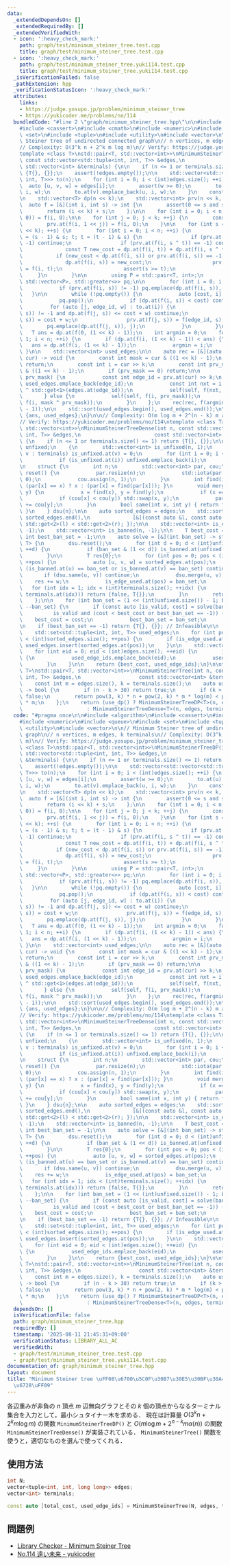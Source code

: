 ```yaml
---
data:
  _extendedDependsOn: []
  _extendedRequiredBy: []
  _extendedVerifiedWith:
  - icon: ':heavy_check_mark:'
    path: graph/test/minimum_steiner_tree.test.cpp
    title: graph/test/minimum_steiner_tree.test.cpp
  - icon: ':heavy_check_mark:'
    path: graph/test/minimum_steiner_tree.yuki114.test.cpp
    title: graph/test/minimum_steiner_tree.yuki114.test.cpp
  _isVerificationFailed: false
  _pathExtension: hpp
  _verificationStatusIcon: ':heavy_check_mark:'
  attributes:
    links:
    - https://judge.yosupo.jp/problem/minimum_steiner_tree
    - https://yukicoder.me/problems/no/114
  bundledCode: "#line 2 \"graph/minimum_steiner_tree.hpp\"\n\n#include <algorithm>\n\
    #include <cassert>\n#include <cmath>\n#include <numeric>\n#include <queue>\n#include\
    \ <set>\n#include <tuple>\n#include <utility>\n#include <vector>\n\n// Minimum\
    \ Steiner tree of undirected connected graph\n// n vertices, m edges, k terminals\n\
    // Complexity: O(3^k n + 2^k m log m)\n// Verify: https://judge.yosupo.jp/problem/minimum_steiner_tree\n\
    template <class T>\nstd::pair<T, std::vector<int>>\nMinimumSteinerTreeDP(int n,\
    \ const std::vector<std::tuple<int, int, T>> &edges,\n                     const\
    \ std::vector<int> &terminals) {\n\n    if (n <= 1 or terminals.size() <= 1) return\
    \ {T{}, {}};\n    assert(!edges.empty());\n\n    std::vector<std::vector<std::tuple<int,\
    \ int, T>>> to(n);\n    for (int i = 0; i < (int)edges.size(); ++i) {\n      \
    \  auto [u, v, w] = edges[i];\n        assert(w >= 0);\n        to.at(u).emplace_back(v,\
    \ i, w);\n        to.at(v).emplace_back(u, i, w);\n    }\n    const int k = terminals.size();\n\
    \n    std::vector<T> dp(n << k);\n    std::vector<int> prv(n << k, -1);\n\n  \
    \  auto f = [&](int i, int s) -> int {\n        assert(0 <= s and s < (1 << k));\n\
    \        return (i << k) + s;\n    };\n\n    for (int i = 0; i < n; ++i) prv.at(f(i,\
    \ 0)) = f(i, 0);\n\n    for (int j = 0; j < k; ++j) {\n        const int i = terminals.at(j);\n\
    \        prv.at(f(i, 1 << j)) = f(i, 0);\n    }\n\n    for (int s = 0; s < (1\
    \ << k); ++s) {\n        for (int i = 0; i < n; ++i) {\n            for (int t\
    \ = (s - 1) & s; t; t = (t - 1) & s) {\n                if (prv.at(f(i, t)) ==\
    \ -1) continue;\n                if (prv.at(f(i, s ^ t)) == -1) continue;\n  \
    \              const T new_cost = dp.at(f(i, t)) + dp.at(f(i, s ^ t));\n     \
    \           if (new_cost < dp.at(f(i, s)) or prv.at(f(i, s)) == -1) {\n      \
    \              dp.at(f(i, s)) = new_cost;\n                    prv.at(f(i, s))\
    \ = f(i, t);\n                    assert(s >= t);\n                }\n       \
    \     }\n        }\n\n        using P = std::pair<T, int>;\n        std::priority_queue<P,\
    \ std::vector<P>, std::greater<>> pq;\n\n        for (int i = 0; i < n; ++i) {\n\
    \            if (prv.at(f(i, s)) != -1) pq.emplace(dp.at(f(i, s)), i);\n     \
    \   }\n\n        while (!pq.empty()) {\n            auto [cost, i] = pq.top();\n\
    \            pq.pop();\n            if (dp.at(f(i, s)) < cost) continue;\n   \
    \         for (auto [j, edge_id, w] : to.at(i)) {\n                if (prv.at(f(j,\
    \ s)) != -1 and dp.at(f(j, s)) <= cost + w) continue;\n                dp.at(f(j,\
    \ s)) = cost + w;\n                prv.at(f(j, s)) = f(edge_id, s);\n        \
    \        pq.emplace(dp.at(f(j, s)), j);\n            }\n        }\n    }\n\n \
    \   T ans = dp.at(f(0, (1 << k) - 1));\n    int argmin = 0;\n    for (int i =\
    \ 1; i < n; ++i) {\n        if (dp.at(f(i, (1 << k) - 1)) < ans) {\n         \
    \   ans = dp.at(f(i, (1 << k) - 1));\n            argmin = i;\n        }\n   \
    \ }\n\n    std::vector<int> used_edges;\n\n    auto rec = [&](auto &&self, int\
    \ cur) -> void {\n        const int mask = cur & ((1 << k) - 1);\n        if (!mask)\
    \ return;\n        const int i = cur >> k;\n        const int prv_mask = prv.at(cur)\
    \ & ((1 << k) - 1);\n        if (prv_mask == 0) return;\n\n        if (mask ==\
    \ prv_mask) {\n            const int edge_id = prv.at(cur) >> k;\n           \
    \ used_edges.emplace_back(edge_id);\n            const int nxt = i ^ std::get<0>(edges.at(edge_id))\
    \ ^ std::get<1>(edges.at(edge_id));\n            self(self, f(nxt, mask));\n \
    \       } else {\n            self(self, f(i, prv_mask));\n            self(self,\
    \ f(i, mask ^ prv_mask));\n        }\n    };\n    rec(rec, f(argmin, (1 << k)\
    \ - 1));\n\n    std::sort(used_edges.begin(), used_edges.end());\n\n    return\
    \ {ans, used_edges};\n}\n\n// Complexity: O(m log m + 2^(n - k) m alpha(n))\n\
    // Verify: https://yukicoder.me/problems/no/114\ntemplate <class T>\nstd::pair<T,\
    \ std::vector<int>>\nMinimumSteinerTreeDense(int n, const std::vector<std::tuple<int,\
    \ int, T>> &edges,\n                        const std::vector<int> &terminals)\
    \ {\n    if (n <= 1 or terminals.size() <= 1) return {T{}, {}};\n\n    std::vector<int>\
    \ unfixed;\n    {\n        std::vector<int> is_unfixed(n, 1);\n        for (int\
    \ v : terminals) is_unfixed.at(v) = 0;\n        for (int i = 0; i < n; ++i) {\n\
    \            if (is_unfixed.at(i)) unfixed.emplace_back(i);\n        }\n    }\n\
    \n    struct {\n        int n;\n        std::vector<int> par, cou;\n        void\
    \ reset() {\n            par.resize(n);\n            std::iota(par.begin(), par.end(),\
    \ 0);\n            cou.assign(n, 1);\n        }\n        int find(int x) { return\
    \ (par[x] == x) ? x : (par[x] = find(par[x])); }\n        void merge(int x, int\
    \ y) {\n            x = find(x), y = find(y);\n            if (x == y) return;\n\
    \            if (cou[x] < cou[y]) std::swap(x, y);\n            par[y] = x, cou[x]\
    \ += cou[y];\n        }\n        bool same(int x, int y) { return find(x) == find(y);\
    \ }\n    } dsu{n};\n\n    auto sorted_edges = edges;\n    std::sort(sorted_edges.begin(),\
    \ sorted_edges.end(),\n              [&](const auto &l, const auto &r) { return\
    \ std::get<2>(l) < std::get<2>(r); });\n\n    std::vector<int> is_edge_used(sorted_edges.size(),\
    \ -1);\n    std::vector<int> is_banned(n, -1);\n\n    T best_cost = T{};\n   \
    \ int best_ban_set = -1;\n\n    auto solve = [&](int ban_set) -> std::pair<bool,\
    \ T> {\n        dsu.reset();\n        for (int d = 0; d < (int)unfixed.size();\
    \ ++d) {\n            if (ban_set & (1 << d)) is_banned.at(unfixed.at(d)) = ban_set;\n\
    \        }\n\n        T res{0};\n        for (int pos = 0; pos < (int)sorted_edges.size();\
    \ ++pos) {\n            auto [u, v, w] = sorted_edges.at(pos);\n            if\
    \ (is_banned.at(u) == ban_set or is_banned.at(v) == ban_set) continue;\n     \
    \       if (dsu.same(u, v)) continue;\n            dsu.merge(u, v);\n        \
    \    res += w;\n            is_edge_used.at(pos) = ban_set;\n        }\n     \
    \   for (int idx = 1; idx < (int)terminals.size(); ++idx) {\n            if (!dsu.same(terminals.at(0),\
    \ terminals.at(idx))) return {false, T{}};\n        }\n        return {true, res};\n\
    \    };\n\n    for (int ban_set = (1 << (int)unfixed.size()) - 1; ban_set >= 0;\
    \ --ban_set) {\n        if (const auto [is_valid, cost] = solve(ban_set);\n  \
    \          is_valid and (cost < best_cost or best_ban_set == -1)) {\n        \
    \    best_cost = cost;\n            best_ban_set = ban_set;\n        }\n    }\n\
    \n    if (best_ban_set == -1) return {T{}, {}}; // Infeasible\n\n    solve(best_ban_set);\n\
    \    std::set<std::tuple<int, int, T>> used_edges;\n    for (int pos = 0; pos\
    \ < (int)sorted_edges.size(); ++pos) {\n        if (is_edge_used.at(pos) == best_ban_set)\
    \ used_edges.insert(sorted_edges.at(pos));\n    }\n\n    std::vector<int> used_edge_ids;\n\
    \    for (int eid = 0; eid < (int)edges.size(); ++eid) {\n        if (used_edges.count(edges.at(eid)))\
    \ {\n            used_edge_ids.emplace_back(eid);\n            used_edges.erase(edges.at(eid));\n\
    \        }\n    }\n\n    return {best_cost, used_edge_ids};\n}\n\ntemplate <class\
    \ T>\nstd::pair<T, std::vector<int>>\nMinimumSteinerTree(int n, const std::vector<std::tuple<int,\
    \ int, T>> &edges,\n                   const std::vector<int> &terminals) {\n\
    \    const int m = edges.size(), k = terminals.size();\n    auto use_dp = [&]()\
    \ -> bool {\n        if (n - k > 30) return true;\n        if (k > 20) return\
    \ false;\n        return pow(3, k) * n + pow(2, k) * m * log(m) < pow(2, n - k)\
    \ * m;\n    };\n    return (use_dp() ? MinimumSteinerTreeDP<T>(n, edges, terminals)\n\
    \                     : MinimumSteinerTreeDense<T>(n, edges, terminals));\n}\n"
  code: "#pragma once\n\n#include <algorithm>\n#include <cassert>\n#include <cmath>\n\
    #include <numeric>\n#include <queue>\n#include <set>\n#include <tuple>\n#include\
    \ <utility>\n#include <vector>\n\n// Minimum Steiner tree of undirected connected\
    \ graph\n// n vertices, m edges, k terminals\n// Complexity: O(3^k n + 2^k m log\
    \ m)\n// Verify: https://judge.yosupo.jp/problem/minimum_steiner_tree\ntemplate\
    \ <class T>\nstd::pair<T, std::vector<int>>\nMinimumSteinerTreeDP(int n, const\
    \ std::vector<std::tuple<int, int, T>> &edges,\n                     const std::vector<int>\
    \ &terminals) {\n\n    if (n <= 1 or terminals.size() <= 1) return {T{}, {}};\n\
    \    assert(!edges.empty());\n\n    std::vector<std::vector<std::tuple<int, int,\
    \ T>>> to(n);\n    for (int i = 0; i < (int)edges.size(); ++i) {\n        auto\
    \ [u, v, w] = edges[i];\n        assert(w >= 0);\n        to.at(u).emplace_back(v,\
    \ i, w);\n        to.at(v).emplace_back(u, i, w);\n    }\n    const int k = terminals.size();\n\
    \n    std::vector<T> dp(n << k);\n    std::vector<int> prv(n << k, -1);\n\n  \
    \  auto f = [&](int i, int s) -> int {\n        assert(0 <= s and s < (1 << k));\n\
    \        return (i << k) + s;\n    };\n\n    for (int i = 0; i < n; ++i) prv.at(f(i,\
    \ 0)) = f(i, 0);\n\n    for (int j = 0; j < k; ++j) {\n        const int i = terminals.at(j);\n\
    \        prv.at(f(i, 1 << j)) = f(i, 0);\n    }\n\n    for (int s = 0; s < (1\
    \ << k); ++s) {\n        for (int i = 0; i < n; ++i) {\n            for (int t\
    \ = (s - 1) & s; t; t = (t - 1) & s) {\n                if (prv.at(f(i, t)) ==\
    \ -1) continue;\n                if (prv.at(f(i, s ^ t)) == -1) continue;\n  \
    \              const T new_cost = dp.at(f(i, t)) + dp.at(f(i, s ^ t));\n     \
    \           if (new_cost < dp.at(f(i, s)) or prv.at(f(i, s)) == -1) {\n      \
    \              dp.at(f(i, s)) = new_cost;\n                    prv.at(f(i, s))\
    \ = f(i, t);\n                    assert(s >= t);\n                }\n       \
    \     }\n        }\n\n        using P = std::pair<T, int>;\n        std::priority_queue<P,\
    \ std::vector<P>, std::greater<>> pq;\n\n        for (int i = 0; i < n; ++i) {\n\
    \            if (prv.at(f(i, s)) != -1) pq.emplace(dp.at(f(i, s)), i);\n     \
    \   }\n\n        while (!pq.empty()) {\n            auto [cost, i] = pq.top();\n\
    \            pq.pop();\n            if (dp.at(f(i, s)) < cost) continue;\n   \
    \         for (auto [j, edge_id, w] : to.at(i)) {\n                if (prv.at(f(j,\
    \ s)) != -1 and dp.at(f(j, s)) <= cost + w) continue;\n                dp.at(f(j,\
    \ s)) = cost + w;\n                prv.at(f(j, s)) = f(edge_id, s);\n        \
    \        pq.emplace(dp.at(f(j, s)), j);\n            }\n        }\n    }\n\n \
    \   T ans = dp.at(f(0, (1 << k) - 1));\n    int argmin = 0;\n    for (int i =\
    \ 1; i < n; ++i) {\n        if (dp.at(f(i, (1 << k) - 1)) < ans) {\n         \
    \   ans = dp.at(f(i, (1 << k) - 1));\n            argmin = i;\n        }\n   \
    \ }\n\n    std::vector<int> used_edges;\n\n    auto rec = [&](auto &&self, int\
    \ cur) -> void {\n        const int mask = cur & ((1 << k) - 1);\n        if (!mask)\
    \ return;\n        const int i = cur >> k;\n        const int prv_mask = prv.at(cur)\
    \ & ((1 << k) - 1);\n        if (prv_mask == 0) return;\n\n        if (mask ==\
    \ prv_mask) {\n            const int edge_id = prv.at(cur) >> k;\n           \
    \ used_edges.emplace_back(edge_id);\n            const int nxt = i ^ std::get<0>(edges.at(edge_id))\
    \ ^ std::get<1>(edges.at(edge_id));\n            self(self, f(nxt, mask));\n \
    \       } else {\n            self(self, f(i, prv_mask));\n            self(self,\
    \ f(i, mask ^ prv_mask));\n        }\n    };\n    rec(rec, f(argmin, (1 << k)\
    \ - 1));\n\n    std::sort(used_edges.begin(), used_edges.end());\n\n    return\
    \ {ans, used_edges};\n}\n\n// Complexity: O(m log m + 2^(n - k) m alpha(n))\n\
    // Verify: https://yukicoder.me/problems/no/114\ntemplate <class T>\nstd::pair<T,\
    \ std::vector<int>>\nMinimumSteinerTreeDense(int n, const std::vector<std::tuple<int,\
    \ int, T>> &edges,\n                        const std::vector<int> &terminals)\
    \ {\n    if (n <= 1 or terminals.size() <= 1) return {T{}, {}};\n\n    std::vector<int>\
    \ unfixed;\n    {\n        std::vector<int> is_unfixed(n, 1);\n        for (int\
    \ v : terminals) is_unfixed.at(v) = 0;\n        for (int i = 0; i < n; ++i) {\n\
    \            if (is_unfixed.at(i)) unfixed.emplace_back(i);\n        }\n    }\n\
    \n    struct {\n        int n;\n        std::vector<int> par, cou;\n        void\
    \ reset() {\n            par.resize(n);\n            std::iota(par.begin(), par.end(),\
    \ 0);\n            cou.assign(n, 1);\n        }\n        int find(int x) { return\
    \ (par[x] == x) ? x : (par[x] = find(par[x])); }\n        void merge(int x, int\
    \ y) {\n            x = find(x), y = find(y);\n            if (x == y) return;\n\
    \            if (cou[x] < cou[y]) std::swap(x, y);\n            par[y] = x, cou[x]\
    \ += cou[y];\n        }\n        bool same(int x, int y) { return find(x) == find(y);\
    \ }\n    } dsu{n};\n\n    auto sorted_edges = edges;\n    std::sort(sorted_edges.begin(),\
    \ sorted_edges.end(),\n              [&](const auto &l, const auto &r) { return\
    \ std::get<2>(l) < std::get<2>(r); });\n\n    std::vector<int> is_edge_used(sorted_edges.size(),\
    \ -1);\n    std::vector<int> is_banned(n, -1);\n\n    T best_cost = T{};\n   \
    \ int best_ban_set = -1;\n\n    auto solve = [&](int ban_set) -> std::pair<bool,\
    \ T> {\n        dsu.reset();\n        for (int d = 0; d < (int)unfixed.size();\
    \ ++d) {\n            if (ban_set & (1 << d)) is_banned.at(unfixed.at(d)) = ban_set;\n\
    \        }\n\n        T res{0};\n        for (int pos = 0; pos < (int)sorted_edges.size();\
    \ ++pos) {\n            auto [u, v, w] = sorted_edges.at(pos);\n            if\
    \ (is_banned.at(u) == ban_set or is_banned.at(v) == ban_set) continue;\n     \
    \       if (dsu.same(u, v)) continue;\n            dsu.merge(u, v);\n        \
    \    res += w;\n            is_edge_used.at(pos) = ban_set;\n        }\n     \
    \   for (int idx = 1; idx < (int)terminals.size(); ++idx) {\n            if (!dsu.same(terminals.at(0),\
    \ terminals.at(idx))) return {false, T{}};\n        }\n        return {true, res};\n\
    \    };\n\n    for (int ban_set = (1 << (int)unfixed.size()) - 1; ban_set >= 0;\
    \ --ban_set) {\n        if (const auto [is_valid, cost] = solve(ban_set);\n  \
    \          is_valid and (cost < best_cost or best_ban_set == -1)) {\n        \
    \    best_cost = cost;\n            best_ban_set = ban_set;\n        }\n    }\n\
    \n    if (best_ban_set == -1) return {T{}, {}}; // Infeasible\n\n    solve(best_ban_set);\n\
    \    std::set<std::tuple<int, int, T>> used_edges;\n    for (int pos = 0; pos\
    \ < (int)sorted_edges.size(); ++pos) {\n        if (is_edge_used.at(pos) == best_ban_set)\
    \ used_edges.insert(sorted_edges.at(pos));\n    }\n\n    std::vector<int> used_edge_ids;\n\
    \    for (int eid = 0; eid < (int)edges.size(); ++eid) {\n        if (used_edges.count(edges.at(eid)))\
    \ {\n            used_edge_ids.emplace_back(eid);\n            used_edges.erase(edges.at(eid));\n\
    \        }\n    }\n\n    return {best_cost, used_edge_ids};\n}\n\ntemplate <class\
    \ T>\nstd::pair<T, std::vector<int>>\nMinimumSteinerTree(int n, const std::vector<std::tuple<int,\
    \ int, T>> &edges,\n                   const std::vector<int> &terminals) {\n\
    \    const int m = edges.size(), k = terminals.size();\n    auto use_dp = [&]()\
    \ -> bool {\n        if (n - k > 30) return true;\n        if (k > 20) return\
    \ false;\n        return pow(3, k) * n + pow(2, k) * m * log(m) < pow(2, n - k)\
    \ * m;\n    };\n    return (use_dp() ? MinimumSteinerTreeDP<T>(n, edges, terminals)\n\
    \                     : MinimumSteinerTreeDense<T>(n, edges, terminals));\n}\n"
  dependsOn: []
  isVerificationFile: false
  path: graph/minimum_steiner_tree.hpp
  requiredBy: []
  timestamp: '2025-08-11 21:45:31+09:00'
  verificationStatus: LIBRARY_ALL_AC
  verifiedWith:
  - graph/test/minimum_steiner_tree.test.cpp
  - graph/test/minimum_steiner_tree.yuki114.test.cpp
documentation_of: graph/minimum_steiner_tree.hpp
layout: document
title: "Minimum Steiner tree \uFF08\u6700\u5C0F\u30B7\u30E5\u30BF\u30A4\u30CA\u30FC\
  \u6728\uFF09"
---
```


各辺重みが非負の $n$ 頂点 $m$ 辺無向グラフとその $k$ 個の頂点からなるターミナル集合を入力として，最小シュタイナー木を求める．
現在は計算量 $O(3^k n + 2^k m \log m)$ の関数 `MinimumSteinerTreeDP()` と $O(m \log m + 2^{n - k} m \alpha (n))$ の関数 `MinimumSteinerTreeDense()` が実装されている．
`MinimumSteinerTree()` 関数を使うと，適切なものを選んで使ってくれる．

## 使用方法

```cpp
int N;
vector<tuple<int, int, long long>> edges;
vector<int> terminals;

const auto [total_cost, used_edge_ids] = MinimumSteinerTree(N, edges, terminals);
```

## 問題例

- [Library Checker - Minimum Steiner Tree](https://judge.yosupo.jp/problem/minimum_steiner_tree)
- [No.114 遠い未来 - yukicoder](https://yukicoder.me/problems/no/114)
